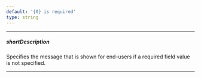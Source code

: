 ```yaml
---
default: '{0} is required'
type: string
---
```

---
##### shortDescription
Specifies the message that is shown for end-users if a required field value is not specified.

---
